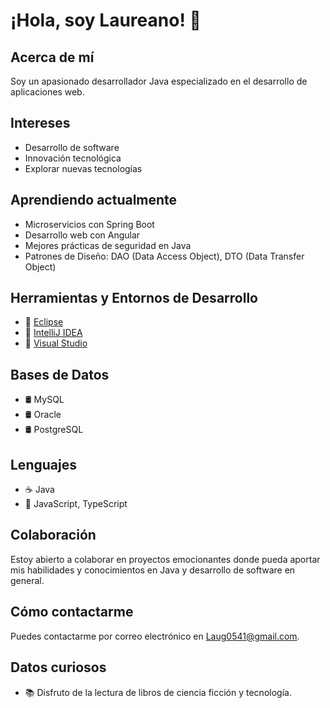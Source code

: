 # ¡Hola, soy Laureano! 👋

## Acerca de mí
Soy un apasionado desarrollador Java especializado en el desarrollo de aplicaciones web.

## Intereses
- Desarrollo de software
- Innovación tecnológica
- Explorar nuevas tecnologías

## Aprendiendo actualmente
- Microservicios con Spring Boot
- Desarrollo web con Angular
- Mejores prácticas de seguridad en Java
- Patrones de Diseño: DAO (Data Access Object), DTO (Data Transfer Object)

## Herramientas y Entornos de Desarrollo
- 🌟 [Eclipse](https://www.eclipse.org/)
- 🌟 [IntelliJ IDEA](https://www.jetbrains.com/idea/)
- 🌟 [Visual Studio](https://visualstudio.microsoft.com/)

## Bases de Datos
- 🛢️ MySQL
- 🛢️ Oracle
- 🛢️ PostgreSQL

## Lenguajes
- ☕ Java
- 📜 JavaScript, TypeScript

## Colaboración
Estoy abierto a colaborar en proyectos emocionantes donde pueda aportar mis habilidades y conocimientos en Java y desarrollo de software en general.

## Cómo contactarme
Puedes contactarme por correo electrónico en Laug0541@gmail.com.

## Datos curiosos
- 📚 Disfruto de la lectura de libros de ciencia ficción y tecnología.
